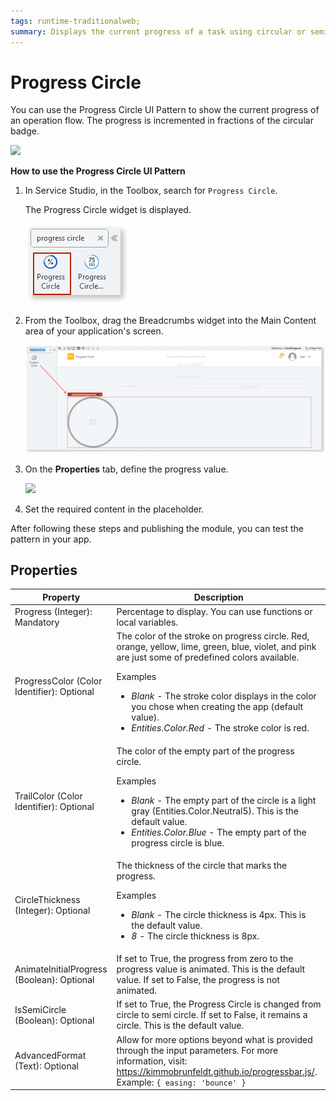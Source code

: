 ```yaml
---
tags: runtime-traditionalweb; 
summary: Displays the current progress of a task using circular or semi-circular progress indicators.
---
```


# Progress Circle

You can use the Progress Circle UI Pattern to show the current progress of an operation flow. The progress is incremented in fractions of the circular badge. <!-- You can also show progress in a Progress Bar or Progress Circle Fraction display type.  When using the Progress Circle Pattern, you must be consistent, for example, if an action displays a linear indicator on one screen, that same action should not use a circular indicator elsewhere in the app. -->

 ![](<images/progresscircle-image-2.png>)


**How to use the Progress Circle UI Pattern**


1. In Service Studio, in the Toolbox, search for `Progress Circle`. 

    The Progress Circle widget is displayed.

    ![](<images/progresscircle-image-8.png>)
  

1. From the Toolbox, drag the Breadcrumbs widget into the Main Content area of your application's screen.
    
    ![](<images/progresscircle-image-9.png>)

1. On the **Properties** tab, define the progress value.

    ![](<images/progresscircle-image-1.png>)

1. Set the required content in the placeholder.

After following these steps and publishing the module, you can test the pattern in your app.


## Properties

| **Property** |  **Description** |  
|---|---|
| Progress (Integer): Mandatory  |  Percentage to display. You can use functions or local variables.  |
| ProgressColor (Color Identifier): Optional  |  The color of the stroke on progress circle. Red, orange, yellow, lime, green, blue, violet, and pink are just some of predefined colors available. <p>Examples <ul><li>_Blank_ - The stroke color displays in the color you chose when creating the app (default value).</li><li>_Entities.Color.Red_ - The stroke color is red.</li></ul></p> |  
| TrailColor (Color Identifier): Optional  |  The color of the empty part of the progress circle. <p>Examples <ul><li>_Blank_ - The empty part of the circle is a light gray (Entities.Color.Neutral5). This is the default value.</li><li>_Entities.Color.Blue_ - The empty part of the progress circle is blue.</li></ul></p>| 
| CircleThickness (Integer): Optional  |  The thickness of the circle that marks the progress. <p>Examples <ul><li>_Blank_ - The circle thickness is 4px. This is the default value.</li><li>_8_ - The circle thickness is 8px.</li></ul></p> |  
| AnimateInitialProgress (Boolean): Optional  | If set to True, the progress from zero to the progress value is animated. This is the default value. If set to False, the progress is not animated.|  
| IsSemiCircle (Boolean): Optional  | If set to True, the Progress Circle is changed from circle to semi circle. If set to False, it remains a circle. This is the default value.|  
| AdvancedFormat (Text): Optional  |  Allow for more options beyond what is provided through the input parameters. For more information, visit: https://kimmobrunfeldt.github.io/progressbar.js/. Example: `{ easing: 'bounce' }` |  
